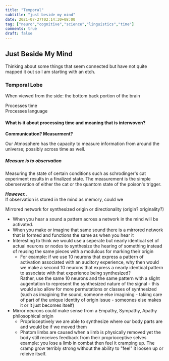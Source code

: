 ```yaml
---
title: "Temporal"
subtitle: "just beside my mind"
date: 2021-07-27T02:14:30+08:00
tag: ["neuro","cognitive","science","linguistics","time"]
comments: true
draft: false
---
```


## Just Beside My Mind  

Thinking about some things that seem connected but have not quite mapped it out so I am starting with an etch.  


### Temporal Lobe  

When viewed from the side: the bottom back portion of the brain  

Processes time  
Processes language  

#### What is it about processing time and meaning that is interwoven?  

**Communication? Measurment?**  

Our Atmosphere has the capacity to measure information from around the universe; possibly across time as well.  


##### Measure is to observation  
Measuring the state of certain conditions such as schrodinger's cat experiment results in a finalized state. The measurement is the simple oberservation of either the cat or the quantom state of the poison's trigger.  

***However..***  
If observation is stored in the mind as memory, could we


Mirrored network for synthesized origin or directionality (origin? originality?)
- When you hear a sound a pattern across a network in the mind will be activated.  
- When you make or imagine that same sound there is a mirrored network that is formed and functions the same as when you hear it  
- Interesting to think we would use a seperate but nearly identical set of actual neurons or nodes to synthesize the hearing of something instead of reusing the same pieces with a modulous for marking their origin  
    - For example: if we use 10 neurons that express a pattern of activation associated with an auditory experience, why then would we make a second 10 neurons that express a nearly identical pattern to associate with that experience being synthesized?  
    Rather, use the same 10 neurons and the same pattern with a slight augentation to represent the synthesized nature of the signal - this would also allow for more permutations or classes of synthesized (such as imagining the sound, someone else imagining - taking care of part of the unique identity of origin issue - someones else makes it or it just becomes itself)  
- Mirror neurons could make sense from a Empathy, Sympathy, Apathy philosophical origin  
    - Proprioceptively we are able to synthesize where our body parts are and would be if we moved them  
    - Phatom limbs are caused when a limb is physically removed yet the body still receives feedback from their proprioceptive selves  
        example: you lose a limb in combat then feel it cramping up. The cramp grow terribly strong without the ability to "feel" it loosen up or releive itself.  